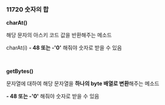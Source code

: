 ### 11720 숫자의 합



**charAt()**

해당 문자의 아스키 코드 값을 반환해주는 메소드

charAt(i) **- 48 또는 -'0'** 해줘야 숫자로 받을 수 있음 

​     

**getBytes()**

문자열에 대하여 해당 문자열을 **하나의 byte 배열로 변환**해주는 메소드

**- 48 또는 -'0'** 해줘야 숫자로 받을 수 있음 